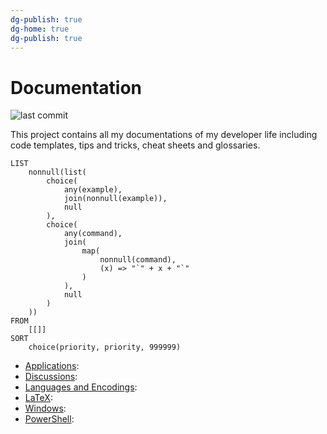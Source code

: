 ```yaml
---
dg-publish: true
dg-home: true
dg-publish: true
---
```


# Documentation 

![last commit](https://img.shields.io/github/last-commit/yetenol/doc?color=white)

This project contains all my documentations of my developer life including code templates, tips and tricks, cheat sheets and glossaries.

```dataview
LIST
    nonnull(list(
        choice(
            any(example),
            join(nonnull(example)),
            null
        ),
        choice(
            any(command),
            join(
                map(
                    nonnull(command), 
                    (x) => "`" + x + "`"
                )
            ),
            null
        )
    ))
FROM
    [[]]
SORT
    choice(priority, priority, 999999)
```

<ul class="dataview list-view-ul"><li><span><a aria-label-position="top" aria-label="Applications.md" data-href="Applications.md" href="Applications.md" class="internal-link" target="_blank" rel="noopener">Applications</a></span>: <ul class="dataview dataview-ul dataview-result-list-ul"></ul></li><li><span><a aria-label-position="top" aria-label="Discussions.md" data-href="Discussions.md" href="Discussions.md" class="internal-link" target="_blank" rel="noopener">Discussions</a></span>: <ul class="dataview dataview-ul dataview-result-list-ul"></ul></li><li><span><a aria-label-position="top" aria-label="Languages and Encodings.md" data-href="Languages and Encodings.md" href="Languages and Encodings.md" class="internal-link" target="_blank" rel="noopener">Languages and Encodings</a></span>: <ul class="dataview dataview-ul dataview-result-list-ul"></ul></li><li><span><a aria-label-position="top" aria-label="LaTeX.md" data-href="LaTeX.md" href="LaTeX.md" class="internal-link" target="_blank" rel="noopener">LaTeX</a></span>: <ul class="dataview dataview-ul dataview-result-list-ul"></ul></li><li><span><a aria-label-position="top" aria-label="Windows.md" data-href="Windows.md" href="Windows.md" class="internal-link" target="_blank" rel="noopener">Windows</a></span>: <ul class="dataview dataview-ul dataview-result-list-ul"></ul></li><li><span><a aria-label-position="top" aria-label="PowerShell.md" data-href="PowerShell.md" href="PowerShell.md" class="internal-link" target="_blank" rel="noopener">PowerShell</a></span>: <ul class="dataview dataview-ul dataview-result-list-ul"></ul></li></ul>
